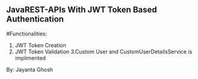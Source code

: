 ## JavaREST-APIs With JWT Token Based Authentication

#Functionalities:
1. JWT Token Creation
2. JWT Token Validation
3.Custom User and CustomUserDetailsService is implimented


By: Jayanta Ghosh
